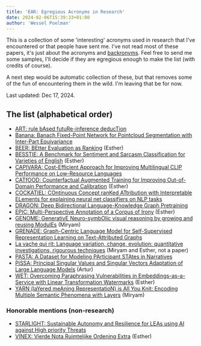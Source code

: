 ```yaml
---
title: 'EAR: Egregious Acronyms in Research'
date: 2024-02-06T15:39:33+01:00
author: 'Wessel Poelman'
---
```


This is a collection of some 'interesting' acronyms used in research that I've encountered or that people have sent me.
I've not read most of these papers, it's just about the acronyms and [backronyms](https://en.wikipedia.org/wiki/Backronym).
Feel free to send me some samples, I'll decide if they are egregious enough to make the list (with credits of course).

A next step would be automatic collection of these, but that removes some of the fun of encountering them in the wild.
I'm leaving that be for now.

Last updated: Dec 17, 2024.

## The list (alphabetical order)

* [ART: rule bAsed futuRe-inference deducTion](https://aclanthology.org/2023.emnlp-main.592/)
* [Banana: Banach Fixed-Point Network for Pointcloud Segmentation with Inter-Part Equivariance](http://arxiv.org/abs/2305.16314) 
* [BEER: BEtter Evaluation as Ranking](https://aclanthology.org/W14-3354.pdf) (Esther)
* [BESSTIE: A Benchmark for Sentiment and Sarcasm Classification for Varieties of English](https://arxiv.org/abs/2412.04726) (Esther)
* [CAPIVARA: Cost-Efficient Approach for Improving Multilingual CLIP Performance on Low-Resource Languages](http://arxiv.org/abs/2310.13683)
* [CATfOOD: Counterfactual Augmented Training for Improving Out-of-Domain Performance and Calibration](http://arxiv.org/abs/2309.07822) (Esther)
* [COCKATIEL: COntinuous Concept ranKed ATtribution with Interpretable ELements for explaining neural net classifiers on NLP tasks](http://arxiv.org/abs/2305.06754)
* [DRAGON: Deep Bidirectional Language-Knowledge Graph Pretraining](https://knowledge-nlp.github.io/aaai2023/papers/001-Dragon-oral.pdf)
* [EPIC: Multi-Perspective Annotation of a Corpus of Irony](https://aclanthology.org/2023.acl-long.774) (Esther)
* [GENOME: GenerativE Neuro-symbOlic visual reasoning by growing and reusing ModulEs](http://arxiv.org/abs/2311.04901) (Miryam)
* [GRENADE: Graph-Centric Language Model for Self-Supervised Representation Learning on Text-Attributed Graphs](http://arxiv.org/abs/2310.15109)
* [La vache qui rit: Language variation, change, evolution: quantitative investigations, rigourous techniques](https://x.com/freekvdvelde/status/1864956770772226480) (Miryam and Esther, not a paper)
* [PASTA: A Dataset for Modeling PArticipant STAtes in Narratives](https://aclanthology.org/2023.tacl-1.73.pdf)
* [PiSSA: Principal Singular Values and Singular Vectors Adaptation of Large Language Models](http://arxiv.org/abs/2404.02948) (Artur)
* [WET: Overcoming Paraphrasing Vulnerabilities in Embeddings-as-a-Service with Linear Transformation Watermarks](https://arxiv.org/abs/2409.04459) (Esther)
* [YARN (laYered meAning RepresentatioN) is All You Knit: Encoding Multiple Semantic Phenomena with Layers](https://hal.science/hal-04551796/) (Miryam)

### Honorable mentions (non-research)

* [STARLIGHT: Sustainable Autonomy and Resilience for LEAs using AI against High priority Threats](https://cordis.europa.eu/project/id/101021797)
* [VINEX: Vierde Nota Ruimtelijke Ordening Extra](https://nl.wikipedia.org/wiki/Vinex) (Esther)
